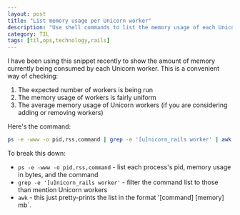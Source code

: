 ```yaml
---
layout: post
title: "List memory usage per Unicorn worker"
description: "Use shell commands to list the memory usage of each Unicorn worker"
category: TIL
tags: [til,ops,technology,rails]
---
```


I have been using this snippet recently to show the amount of memory currently being consumed by
each Unicorn worker. This is a convenient way of checking:

1. The expected number of workers is being run
2. The memory usage of workers is fairly uniform
3. The average memory usage of Unicorn workers (if you are considering adding or removing workers)

Here's the command:

``` bash
ps -e -www -o pid,rss,command | grep -e '[u]nicorn_rails worker' | awk '{printf "%s %s\t%s mb\n",$3,$4,$2/1024}'
```

To break this down:

* `ps -e -www -o pid,rss,command` - list each process's pid, memory usage in bytes, and the command 
* `grep -e '[u]nicorn_rails worker'` - filter the command list to those than mention Unicorn workers
* `awk` - this just pretty-prints the list in the format '[command] [memory] mb`.


